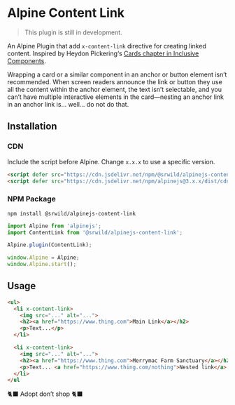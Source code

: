 # Alpine Content Link

> This plugin is still in development.

An Alpine Plugin that add `x-content-link` directive for creating linked content. Inspired by Heydon Pickering‘s [Cards chapter in Inclusive Components](https://inclusive-components.design/cards/).

Wrapping a card or a similar component in an anchor or button element isn’t recommended. When screen readers announce the link or button they use all the content within the anchor element, the text isn’t selectable, and you can’t have multiple interactive elements in the card—nesting an anchor link in an anchor link is… well… do not do that.

## Installation

### CDN

Include the script before Alpine. Change `x.x.x` to use a specific version.

```html
<script defer src="https://cdn.jsdelivr.net/npm/@srwild/alpinejs-content-link@x.x.x/dist/cdn.min.js"></script>
<script defer src="https://cdn.jsdelivr.net/npm/alpinejs@3.x.x/dist/cdn.min.js"></script>
```

### NPM Package

```shell
npm install @srwild/alpinejs-content-link
```

```js
import Alpine from 'alpinejs';
import ContentLink from '@srwild/alpinejs-content-link';

Alpine.plugin(ContentLink);

window.Alpine = Alpine;
window.Alpine.start();
```

## Usage

```html
<ul>
  <li x-content-link>
    <img src="..." alt="...">
    <h2><a href="https://www.thing.com">Main Link</a></h2>
    <p>Text...</p>
  </li>

  <li x-content-link>
    <img src="..." alt="...">
    <h2><a href="https://www.thing.com">Merrymac Farm Sanctuary</a></h2>
    <p>Text... <a href="https://www.thing.com/nothing">Nested link</a> ...</p>
  </li>
</ul
```

🐈‍⬛ Adopt don’t shop 🐈‍⬛
